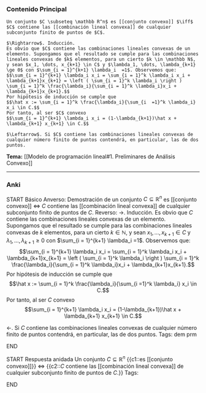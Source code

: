 ### Contenido Principal

```ad-proposition
Un conjunto $C \subseteq \mathbb R^n$ es [[conjunto convexo]] $\iff$ $C$ contiene las [[combinación lineal convexa]] de cualquier subconjunto finito de puntos de $C$.
```

```ad-proof
$\Rightarrow$. Inducción.
Es obvio que $C$ contiene las combinaciones lineales convexas de un elemento. Supongamos que el resultado se cumple para las combinaciones lineales convexas de $k$ elementos, para un cierto $k \in \mathbb N$, y sean $x_1, \dots, x_{k+1} \in C$ y $\lambda_1, \dots, \lambda_{k+1} \ge 0$ con $\sum_{i = 1}^{k+1} \lambda_i  =1$. Observemos que:
$$\sum_{i = 1}^{k+1} \lambda_i x_i = \sum_{i = 1}^k \lambda_i x_i + \lambda_{k+1}x_{k+1} = \left ( \sum_{i = 1}^k \lambda_i \right ) \sum_{i = 1}^k \frac{\lambda_i}{\sum_{i = 1}^k \lambda_i}x_i + \lambda_{k+1}x_{k+1}.$$
Por hipótesis de inducción se cumple que
$$\hat x := \sum_{i = 1}^k \frac{\lambda_i}{\sum_{i  =1}^k \lambda_i} x_i \in C.$$
Por tanto, al ser $C$ convexo
$$\sum_{i = 1}^{k+1} \lambda_i x_i = (1-\lambda_{k+1})\hat x + \lambda_{k+1} x_{k+1} \in C.$$

$\Leftarrow$. Si $C$ contiene las combinaciones lineales convexas de cualquier número finito de puntos contendrá, en particular, las de dos puntos.
```

**Tema:** [[Modelo de programación lineal#1. Preliminares de Análisis Convexo]]

---
### Anki

START
Básico
Anverso: Demostración de un conjunto $C \subseteq \mathbb R^n$ es [[conjunto convexo]] $\iff$ $C$ contiene las [[combinación lineal convexa]] de cualquier subconjunto finito de puntos de $C$.
Reverso: $\rightarrow$. Inducción.
Es obvio que $C$ contiene las combinaciones lineales convexas de un elemento. Supongamos que el resultado se cumple para las combinaciones lineales convexas de $k$ elementos, para un cierto $k \in \mathbb N$, y sean $x_1, \dots, x_{k+1} \in C$ y $\lambda_1, \dots, \lambda_{k+1} \ge 0$ con $\sum_{i = 1}^{k+1} \lambda_i  =1$. Observemos que:
$$\sum_{i = 1}^{k+1} \lambda_i x_i = \sum_{i = 1}^k \lambda_i x_i + \lambda_{k+1}x_{k+1} = \left ( \sum_{i = 1}^k \lambda_i \right ) \sum_{i = 1}^k \frac{\lambda_i}{\sum_{i = 1}^k \lambda_i}x_i + \lambda_{k+1}x_{k+1}.$$
Por hipótesis de inducción se cumple que
$$\hat x := \sum_{i = 1}^k \frac{\lambda_i}{\sum_{i  =1}^k \lambda_i} x_i \in C.$$
Por tanto, al ser $C$ convexo
$$\sum_{i = 1}^{k+1} \lambda_i x_i = (1-\lambda_{k+1})\hat x + \lambda_{k+1} x_{k+1} \in C.$$

$\leftarrow$. Si $C$ contiene las combinaciones lineales convexas de cualquier número finito de puntos contendrá, en particular, las de dos puntos.
Tags: dem prm
<!--ID: 1727083428010-->
END

START
Respuesta anidada
Un conjunto $C \subseteq \mathbb R^n$ {{c1::es [[conjunto convexo]]}} $\iff$ {{c2::$C$ contiene las [[combinación lineal convexa]] de cualquier subconjunto finito de puntos de $C$.}}
Tags:
<!--ID: 1727083428012-->
END
